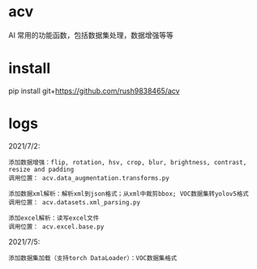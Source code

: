 # acv
AI 常用的功能函数，包括数据集处理，数据增强等等

# install
pip install git+https://github.com/rush9838465/acv

# logs
2021/7/2: 

    添加数据增强：flip, rotation, hsv, crop, blur, brightness, contrast, resize and padding
    调用位置： acv.data_augmentation.transforms.py

    添加数据xml解析：解析xml到json格式；从xml中裁剪bbox; VOC数据集转yolov5格式
    调用位置： acv.datasets.xml_parsing.py

    添加excel解析：读写excel文件
    调用位置： acv.excel.base.py

2021/7/5:
    
    添加数据集加载（支持torch DataLoader）：VOC数据集格式